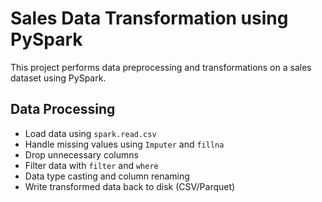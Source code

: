 # Sales Data Transformation using PySpark

This project performs data preprocessing and transformations on a sales dataset using PySpark.

## Data Processing

- Load data using `spark.read.csv`
- Handle missing values using `Imputer` and `fillna`
- Drop unnecessary columns
- Filter data with `filter` and `where`
- Data type casting and column renaming
- Write transformed data back to disk (CSV/Parquet)
